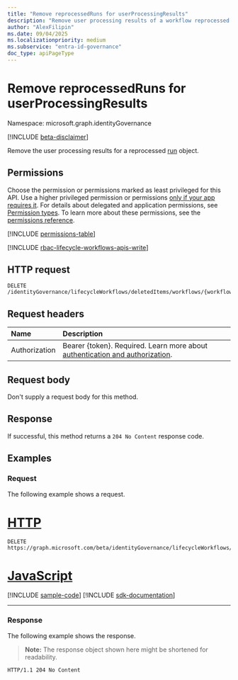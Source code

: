 ```yaml
---
title: "Remove reprocessedRuns for userProcessingResults"
description: "Remove user processing results of a workflow reprocessed run."
author: "AlexFilipin"
ms.date: 09/04/2025
ms.localizationpriority: medium
ms.subservice: "entra-id-governance"
doc_type: apiPageType
---
```


# Remove reprocessedRuns for userProcessingResults

Namespace: microsoft.graph.identityGovernance

[!INCLUDE [beta-disclaimer](../../includes/beta-disclaimer.md)]

Remove the user processing results for a reprocessed [run](../resources/identitygovernance-run.md) object.

## Permissions

Choose the permission or permissions marked as least privileged for this API. Use a higher privileged permission or permissions [only if your app requires it](/graph/permissions-overview#best-practices-for-using-microsoft-graph-permissions). For details about delegated and application permissions, see [Permission types](/graph/permissions-overview#permission-types). To learn more about these permissions, see the [permissions reference](/graph/permissions-reference).

<!-- {
  "blockType": "permissions",
  "name": "identitygovernance-userprocessingresult-delete-reprocessedruns-permissions"
}
-->
[!INCLUDE [permissions-table](../includes/permissions/identitygovernance-userprocessingresult-delete-reprocessedruns-permissions.md)]

[!INCLUDE [rbac-lifecycle-workflows-apis-write](../includes/rbac-for-apis/rbac-lifecycle-workflows-apis-write.md)]

## HTTP request

<!-- {
  "blockType": "ignored"
}
-->
``` http
DELETE /identityGovernance/lifecycleWorkflows/deletedItems/workflows/{workflowId}/executionScope/{userProcessingResultId}/reprocessedRuns/{id}/$ref
```

## Request headers

|Name|Description|
|:---|:---|
|Authorization|Bearer {token}. Required. Learn more about [authentication and authorization](/graph/auth/auth-concepts).|

## Request body

Don't supply a request body for this method.

## Response

If successful, this method returns a `204 No Content` response code.

## Examples

### Request

The following example shows a request.
# [HTTP](#tab/http)
<!-- {
  "blockType": "request",
  "name": "delete_reprocessedruns_from_userprocessingresult"
}
-->
``` http
DELETE https://graph.microsoft.com/beta/identityGovernance/lifecycleWorkflows/deletedItems/workflows/{workflowId}/executionScope/{userProcessingResultId}/reprocessedRuns/{id}/$ref
```

# [JavaScript](#tab/javascript)
[!INCLUDE [sample-code](../includes/snippets/javascript/delete-reprocessedruns-from-userprocessingresult-javascript-snippets.md)]
[!INCLUDE [sdk-documentation](../includes/snippets/snippets-sdk-documentation-link.md)]

---


### Response

The following example shows the response.
>**Note:** The response object shown here might be shortened for readability.
<!-- {
  "blockType": "response",
  "truncated": true
}
-->
``` http
HTTP/1.1 204 No Content
```


